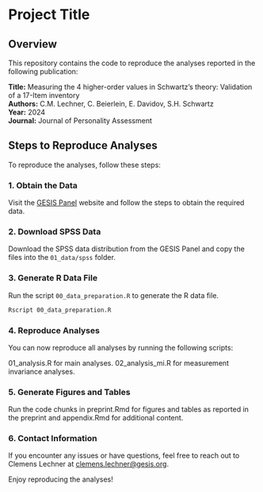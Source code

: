# Project Title

## Overview

This repository contains the code to reproduce the analyses reported in the following publication:

**Title:** Measuring the 4 higher-order values in Schwartz’s theory: Validation of a 17-Item inventory  
**Authors:** C.M. Lechner, C. Beierlein, E. Davidov, S.H. Schwartz  
**Year:** 2024  
**Journal:** Journal of Personality Assessment  

## Steps to Reproduce Analyses

To reproduce the analyses, follow these steps:

### 1. Obtain the Data

Visit the [GESIS Panel](https://www.gesis.org/en/gesis-panel/gesis-panel-home) website and follow the steps to obtain the required data.

### 2. Download SPSS Data

Download the SPSS data distribution from the GESIS Panel and copy the files into the `01_data/spss` folder.

### 3. Generate R Data File

Run the script `00_data_preparation.R` to generate the R data file.

```bash
Rscript 00_data_preparation.R
```

### 4. Reproduce Analyses
You can now reproduce all analyses by running the following scripts:

01_analysis.R for main analyses.
02_analysis_mi.R for measurement invariance analyses.


###  5. Generate Figures and Tables
Run the code chunks in preprint.Rmd for figures and tables as reported in the preprint and appendix.Rmd for additional content.

### 6. Contact Information

If you encounter any issues or have questions, feel free to reach out to Clemens Lechner at clemens.lechner@gesis.org.

Enjoy reproducing the analyses!